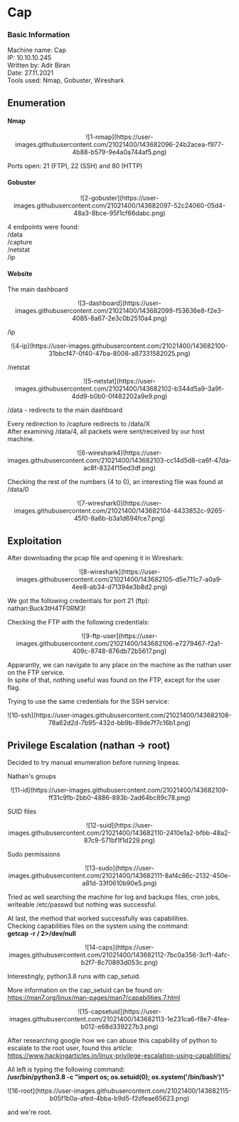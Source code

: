 
# Cap

### Basic Information
Machine name: Cap  
IP: 10.10.10.245  
Written by: Adir Biran  
Date: 27.11.2021  
Tools used: Nmap, Gobuster, Wireshark

## Enumeration
#### Nmap

<p align="center">
![1-nmap](https://user-images.githubusercontent.com/21021400/143682096-24b2acea-f977-4b88-b579-9e4a0a744af5.png)
</p>

Ports open: 21 (FTP), 22 (SSH) and 80 (HTTP)

#### Gobuster
<p align="center">
![2-gobuster](https://user-images.githubusercontent.com/21021400/143682097-52c24060-05d4-48a3-8bce-95f1cf66dabc.png)
</p>

4 endpoints were found:  
/data  
/capture  
/netstat  
/ip  

#### Website

The main dashboard  
<p align="center">
![3-dashboard](https://user-images.githubusercontent.com/21021400/143682099-f53636e8-f2e3-4085-8a67-2e3c0b2510a4.png)
</p>

/ip  
<p align="center">
![4-ip](https://user-images.githubusercontent.com/21021400/143682100-31bbcf47-0f40-47ba-8008-a87331582025.png)
</p>

/netstat  
<p align="center">
![5-netstat](https://user-images.githubusercontent.com/21021400/143682102-b344d5a9-3a9f-4dd9-b0b0-0f482202a9e9.png)
</p>

/data - redirects to the main dashboard  

Every redirection to /capture redirects to /data/X  
After examining /data/4, all packets were sent/received by our host machine.  

<p align="center">
![6-wireshark4](https://user-images.githubusercontent.com/21021400/143682103-cc14d5d8-ca6f-47da-ac8f-8324f15ed3df.png)
</p>

Checking the rest of the numbers (4 to 0), an interesting file was found at /data/0  

<p align="center">
![7-wireshark0](https://user-images.githubusercontent.com/21021400/143682104-4433852c-9265-45f0-8a6b-b3a1d694fce7.png)
</p>

## Exploitation

After downloading the pcap file and opening it in Wireshark:  
<p align="center">
![8-wireshark](https://user-images.githubusercontent.com/21021400/143682105-d5e711c7-a0a9-4ee8-ab34-d71394e3b8d2.png)
</p>

We got the following credentials for port 21 (ftp):  
nathan:Buck3tH4TF0RM3!  

Checking the FTP with the following credentials:  
<p align="center">
![9-ftp-user](https://user-images.githubusercontent.com/21021400/143682106-e7279467-f2a1-409c-8748-876db72b5617.png)
</p>

Apparantly, we can navigate to any place on the machine as the nathan user on the FTP service.  
In spite of that, nothing useful was found on the FTP, except for the user flag.  

Trying to use the same credentials for the SSH service:  
<p align="center">
![10-ssh](https://user-images.githubusercontent.com/21021400/143682108-78a62d2d-7b95-432d-bb9b-89de7f7c16b1.png)
</p>

## Privilege Escalation (nathan -> root)

Decided to try manual enumeration before running linpeas.  

Nathan's groups  
<p align="center">
![11-id](https://user-images.githubusercontent.com/21021400/143682109-ff31c9fb-2bb0-4886-893b-2ad64bc89c78.png)
</p>

SUID files  
<p align="center">
![12-suid](https://user-images.githubusercontent.com/21021400/143682110-2410e1a2-bfbb-48a2-87c9-571bf1f1d229.png)
</p>

Sudo permissions  
<p align="center">
![13-sudo](https://user-images.githubusercontent.com/21021400/143682111-8af4c86c-2132-450e-a81d-33f0610b90e5.png)
</p>

Tried as well searching the machine for log and backups files, cron jobs, writeable /etc/passwd but nothing was successful.  

At last, the method that worked successfully was capabilities.  
Checking capabilities files on the system using the command:  
**getcap -r / 2>/dev/null**  
<p align="center">
![14-caps](https://user-images.githubusercontent.com/21021400/143682112-7bc0a356-3cf1-4afc-b2f7-8c70893d053c.png)
</p>

Interestingly, python3.8 runs with cap_setuid.  

More information on the cap_setuid can be found on:  
https://man7.org/linux/man-pages/man7/capabilities.7.html  
<p align="center">
![15-capsetuid](https://user-images.githubusercontent.com/21021400/143682113-1e231ca6-f8e7-4fea-b012-e68d339227b3.png)
</p>

After researching google how we can abuse this capability of python to escalate to the root user, found this article:  
https://www.hackingarticles.in/linux-privilege-escalation-using-capabilities/  

All left is typing the following command:  
**/usr/bin/python3.8 -c "import os; os.setuid(0); os.system('/bin/bash')"**  
<p align="center">
![16-root](https://user-images.githubusercontent.com/21021400/143682115-b05f1b0a-afed-4bba-b9d5-f2dfeae65623.png)
</p>

and we're root.
